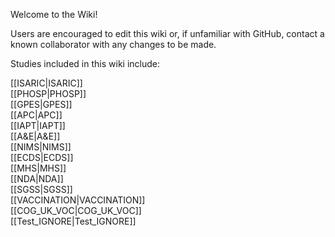 Welcome to the Wiki!

Users are encouraged to edit this wiki or, if unfamiliar with GitHub, contact a known collaborator with any changes to be made.

Studies included in this wiki include:
<summary>[[ISARIC|ISARIC]]</summary>
<summary>[[PHOSP|PHOSP]]</summary>
<summary>[[GPES|GPES]]</summary>
<summary>[[APC|APC]]</summary>
<summary>[[IAPT|IAPT]]</summary>
<summary>[[A&E|A&E]]</summary>
<summary>[[NIMS|NIMS]]</summary>
<summary>[[ECDS|ECDS]]</summary>
<summary>[[MHS|MHS]]</summary>
<summary>[[NDA|NDA]]</summary>
<summary>[[SGSS|SGSS]]</summary>
<summary>[[VACCINATION|VACCINATION]]</summary>
<summary>[[COG_UK_VOC|COG_UK_VOC]]</summary>
<summary>[[Test_IGNORE|Test_IGNORE]]</summary>
